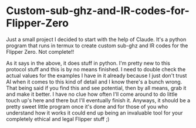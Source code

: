 # Custom-sub-ghz-and-IR-codes-for-Flipper-Zero
Just a small project I decided to start with the help of Claude. It's a python program that runs in termux to create custom sub-ghz and IR codes for the Flipper Zero. Not complete!!


As it says in the above, it does stuff in python. I'm pretty new to this protocol stuff and this is by no means finished. I need to double check the actual values for the examples I have in it already because I just don't trust AI when it comes to this kind of detail and I know there's a bunch wrong. 
    That being said if you find this and see potential, then by all means, grab it and make it better. I have no clue how often I'll come around to do little touch up's here and there but I'll eventually finish it. Anyways, it should be a pretty sweet little program once it's done and for those of you who understand how it works it could end up being an invaluable tool for your completely ethical and legal Flipper stuff ;)
